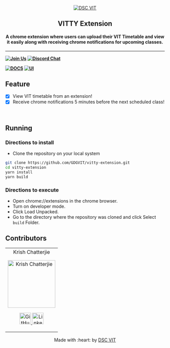 <p align="center">
<a href="https://dscvit.com">
	<img src="https://user-images.githubusercontent.com/30529572/92081025-fabe6f00-edb1-11ea-9169-4a8a61a5dd45.png" alt="DSC VIT"/>
</a>
	<h2 align="center"> VITTY Extension </h2>
	<h4 align="center"> A chrome extension where users can upload their VIT Timetable and view it easily along with receiving chrome notifications for upcoming classes. <h4>
</p>

---
[![Join Us](https://img.shields.io/badge/Join%20Us-Developer%20Student%20Clubs-red)](https://dsc.community.dev/vellore-institute-of-technology/)
[![Discord Chat](https://img.shields.io/discord/760928671698649098.svg)](https://discord.gg/498KVdSKWR)

[![DOCS](https://img.shields.io/badge/Documentation-see%20docs-green?style=flat-square&logo=appveyor)](INSERT_LINK_FOR_DOCS_HERE)
  [![UI ](https://img.shields.io/badge/User%20Interface-Link%20to%20UI-orange?style=flat-square&logo=appveyor)](INSERT_UI_LINK_HERE)


## Feature
- [X]  View VIT timetable from an extension!
- [X]  Receive chrome notifications 5 minutes before the next scheduled class!

<br>

## Running


### Directions to install

- Clone the repository on your local system
```bash
git clone https://github.com/GDGVIT/vitty-extension.git
cd vitty-extension
yarn install
yarn build
```

### Directions to execute

- Open chrome://extensions in the chrome browser.
- Turn on developer mode.
- Click Load Unpacked.
- Go to the directory where the repository was cloned and click Select `build` Folder.


## Contributors

<table>
	<tr align="center">
		<td>
		Krish Chatterjie
		<p align="center">
			<img src = "https://avatars.githubusercontent.com/u/71811415?s=460&u=08d3940b7ee0105037b88175319ba7f09f83b159&v=4" width="150" height="150" alt="Krish Chatterjie">
		</p>
			<p align="center">
				<a href = "https://github.com/KrishChatterjie">
					<img src = "http://www.iconninja.com/files/241/825/211/round-collaboration-social-github-code-circle-network-icon.svg" width="36" height = "36" alt="GitHub"/>
				</a>
				<a href = "https://www.linkedin.com/in/krish-chatterjie-3119661b6/">
					<img src = "http://www.iconninja.com/files/863/607/751/network-linkedin-social-connection-circular-circle-media-icon.svg" width="36" height="36" alt="LinkedIn"/>
				</a>
			</p>
		</td>
	</tr>
</table>


<p align="center">
	Made with :heart: by <a href="https://dscvit.com">DSC VIT</a>
</p>
